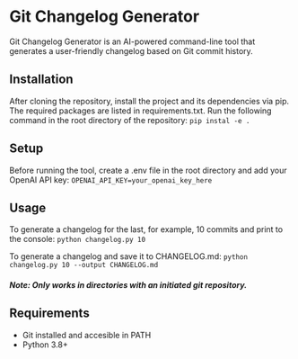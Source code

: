 # Git Changelog Generator

Git Changelog Generator is an AI-powered command-line tool that generates a user-friendly changelog based on Git commit history.

## Installation
After cloning the repository, install the project and its dependencies via pip. The required packages are listed in requirements.txt. Run the following command in the root directory of the repository:
`pip instal -e .`

## Setup
Before running the tool, create a .env file in the root directory and add your OpenAI API key:
`OPENAI_API_KEY=your_openai_key_here`

## Usage
To generate a changelog for the last, for example, 10 commits and print to the console:
`python changelog.py 10`

To generate a changelog and save it to CHANGELOG.md:
`python changelog.py 10 --output CHANGELOG.md`

##### Note: Only works in directories with an initiated git repository.

## Requirements
- Git installed and accesible in PATH
- Python 3.8+